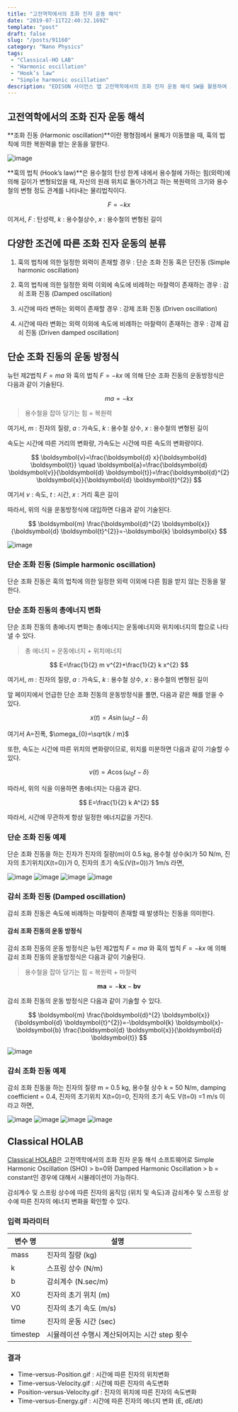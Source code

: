 ```yaml
---
title: "고전역학에서의 조화 진자 운동 해석"
date: "2019-07-11T22:40:32.169Z"
template: "post"
draft: false
slug: "/posts/91160"
category: "Nano Physics"
tags: 
 - "Classical-HO LAB"
 - "Harmonic oscillation"
 - "Hook’s law"
 - "Simple harmonic oscillation"
description: "EDISON 사이언스 앱 고전역학에서의 조화 진자 운동 해석 SW을 활용하여 고전역학에서의 조화 진자 운동 해석"
---
```


## 고전역학에서의 조화 진자 운동 해석

**조화 진동 (Harmonic oscillation)**이란 평형점에서 물체가 이동했을 때, 훅의 법칙에 의한 복원력을 받는 운동을 말한다.

![image](/media/POST/9116/0.jpg)

**훅의 법칙 (Hook’s law)**은 용수철의 탄성 한계 내에서 용수철에 가하는 힘(외력)에 의해 길이가 변형되었을 때, 자신의 원래 위치로 돌아가려고 하는 복원력의 크기와 용수철의 변형 정도 관계를 나타내는 물리법칙이다.

$$
F= -kx
$$

이겨서, $F$ : 탄성력, $k$ : 용수철상수, $x$ : 용수철의 변형된 길이

## 다양한 조건에 따른 조화 진자 운동의 분류

1. 훅의 법칙에 의한 일정한 외력이 존재할 경우 : 단순 조화 진동 혹은 단진동 (Simple harmonic oscillation)

2. 훅의 법칙에 의한 일정한 외력 이외에 속도에 비례하는 마찰력이 존재하는 경우 : 감쇠 조화 진동 (Damped oscillation)

3. 시간에 따라 변하는 외력이 존재할 경우 : 강제 조화 진동 (Driven oscillation)

4. 시간에 따라 변화는 외력 이외에 속도에 비례하는 마찰력이 존재하는 경우 : 강제 감쇠 진동 (Driven damped oscillation)

## 단순 조화 진동의 운동 방정식

뉴턴 제2법칙 $F=ma$ 와 훅의 법칙 $F=-kx$ 에 의해 단순 조화 진동의 운동방정식은 다음과 같이 기술된다.

$$
ma=-kx
$$

> 용수철을 잡아 당기는 힘 = 복원력

여기서, $m$ : 진자의 질량, $a$ : 가속도, $k$ : 용수철 상수, $x$ : 용수철의 변형된 길이

속도는 시간에 따른 거리의 변화량, 가속도는 시간에 따른 속도의 변화량이다.

$$
\boldsymbol{v}=\frac{\boldsymbol{d} x}{\boldsymbol{d} \boldsymbol{t}} \quad \boldsymbol{a}=\frac{\boldsymbol{d} \boldsymbol{v}}{\boldsymbol{d} \boldsymbol{t}}=\frac{\boldsymbol{d}^{2} \boldsymbol{x}}{\boldsymbol{d} \boldsymbol{t}^{2}}
$$

여기서 $v$ : 속도, $t$ : 시간, $x$ : 거리 혹은 길이

따라서, 위의 식을 운동방정식에 대입하면 다음과 같이 기술된다.

$$
\boldsymbol{m} \frac{\boldsymbol{d}^{2} \boldsymbol{x}}{\boldsymbol{d} \boldsymbol{t}^{2}}=-\boldsymbol{k} \boldsymbol{x}
$$

![image](/media/POST/9116/2.jpg)

### 단순 조화 진동 (Simple harmonic oscillation)

단순 조화 진동은 훅의 법칙에 의한 일정한 외력 이외에 다른 힘을 받지 않는 진동을 말한다. 

### 단순 조화 진동의 총에너지 변화

단순 조화 진동의 총에너지 변화는 총에너지는 운동에너지와 위치에너지의 합으로 나타낼 수 있다.

>총 에너지 = 운동에너지 + 위치에너지

$$
E=\frac{1}{2} m v^{2}+\frac{1}{2} k x^{2}
$$

여기서, $m$ : 진자의 질량, $a$ : 가속도, $k$ : 용수철 상수, $x$ : 용수철의 변형된 길이

앞 페이지에서 언급한 단순 조화 진동의 운동방정식을 풀면, 다음과 같은 해를 얻을 수 있다.

$$
x(t)=A \sin \left(\omega_{0} t-\delta\right)
$$

여기서 A=진폭, $\omega_{0}=\sqrt{k / m}$

또한, 속도는 시간에 따른 위치의 변화량이므로, 위치를 미분하면 다음과 같이 기술할 수 있다.

$$
v(t)=A \cos \left(\omega_{0} t-\delta\right)
$$

따라서, 위의 식을 이용하면 총에너지는 다음과 같다.

$$
E=\frac{1}{2} k A^{2}
$$

따라서, 시간에 무관하게 항상 일정한 에너지값을 가진다.
  
### 단순 조화 진동 예제

단순 조화 진동을 하는 진자가 진자의 질량(m)이 0.5 kg, 용수철 상수(k)가 50 N/m, 진자의 초기위치(X(t=0))가 0, 진자의 초기 속도(V(t=0))가 1m/s 라면,

![image](/media/POST/9116/4.jpg)
![image](/media/POST/9116/5.jpg)
![image](/media/POST/9116/6.jpg)
![image](/media/POST/9116/7.jpg)



### 감쇠 조화 진동 (Damped oscillation)

감쇠 조화 진동은  속도에 비례하는 마찰력이 존재할 때 발생하는 진동을 의미한다.

#### 감쇠 조화 진동의 운동 방정식
감쇠 조화 진동의 운동 방정식은 뉴턴 제2법칙  $F=ma$ 와 훅의 법칙 $F=-kx$ 에 의해 감쇠 조화 진동의 운동방정식은 다음과 같이 기술된다.

> 용수철을 잡아 당기는 힘 = 복원력 + 마찰력
> 
$$
\boldsymbol{m} \boldsymbol{a}=-\boldsymbol{k} \boldsymbol{x}-\boldsymbol{b} \boldsymbol{v}
$$

감쇠 조화 진동의 운동 방정식은 다음과 같이 기술할 수 있다.

$$
\boldsymbol{m} \frac{\boldsymbol{d}^{2} \boldsymbol{x}}{\boldsymbol{d} \boldsymbol{t}^{2}}=-\boldsymbol{k} \boldsymbol{x}-\boldsymbol{b} \frac{\boldsymbol{d} \boldsymbol{x}}{\boldsymbol{d} \boldsymbol{t}}
$$

![image](/media/POST/9116/9.jpg)

### 감쇠 조화 진동 예제
감쇠 조화 진동을 하는 진자의 질량 m = 0.5 kg, 용수철 상수 k = 50 N/m, damping coefficient = 0.4, 진자의 초기위치 X(t=0)=0, 진자의 초기 속도 V(t=0) =1 m/s 이라고 하면, 

![image](/media/POST/9116/10.jpg)
![image](/media/POST/9116/11.jpg)
![image](/media/POST/9116/12.jpg)
![image](/media/POST/9116/13.jpg)

## Classical HOLAB

[Classical HOLAB](https://www.edison.re.kr/scienceappstore/-/scienceapp/Classical_HOLAB/1-0-0/view)은 고전역학에서의 조화 진자 운동 해석 소프트웨어로 Simple Harmonic Oscillation (SHO) > b=0와 Damped Harmonic Oscillation > b = constant인 경우에 대해서 시뮬레이션이 가능하다.

감쇠계수 및 스프링 상수에 따른 진자의 움직임 (위치 및 속도)과 감쇠계수 및 스프링 상수에 따른 진자의 에너지 변화을 확인할 수 있다.

### 입력 파라미터

|변수 명 | 설명 |
|--|--|
|mass | 진자의 질량 (kg)|
|k | 스프링 상수 (N/m)|
|b | 감쇠계수 (N.sec/m)|
|X0 | 진자의 초기 위치 (m)|
|V0 | 진자의 초기 속도 (m/s)|
|time | 진자의 운동 시간 (sec)|
|timestep | 시뮬레이션 수행시 계산되어지는 시간 step 횟수|

### 결과

- Time-versus-Position.gif : 시간에 따른 진자의 위치변화 
- Time-versus-Velocity.gif : 시간에 따른 진자의 속도변화 
- Position-versus-Velocity.gif : 진자의 위치에 따른 진자의 속도변화 
- Time-versus-Energy.gif : 시간에 따른 진자의 에너지 변화 (E, dE/dt)